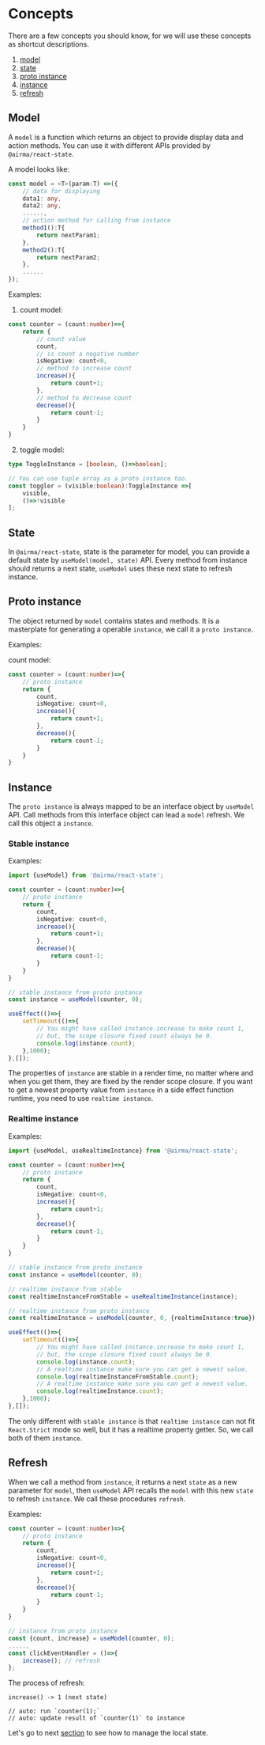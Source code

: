 # Concepts

There are a few concepts you should know, for we will use these concepts as shortcut descriptions.

1. [model](/react-state/concepts?id=model)
2. [state](/react-state/concepts?id=state)
3. [proto instance](/react-state/concepts?id=proto-instance)
4. [instance](/react-state/concepts?id=instance)
5. [refresh](/react-state/concepts?id=refresh)

## Model

A `model` is a function which returns an object to provide display data and action methods. You can use it with different APIs provided by `@airma/react-state`. 

A model looks like:

```ts
const model = <T>(param:T) =>({
    // data for displaying
    data1: any,
    data2: any,
    ......,
    // action method for calling from instance 
    method1():T{
        return nextParam1;
    },
    method2():T{
        return nextParam2;
    },
    ......
});
```

Examples:

1. count model:

```ts
const counter = (count:number)=>{
    return {
        // count value
        count,
        // is count a negative number
        isNegative: count<0,
        // method to increase count
        increase(){
            return count+1;
        },
        // method to decrease count
        decrease(){
            return count-1;
        }
    }
}
```

2. toggle model:

```ts
type ToggleInstance = [boolean, ()=>boolean];

// You can use tuple array as a proto instance too.
const toggler = (visible:boolean):ToggleInstance =>[
    visible, 
    ()=>!visible
];
```

## State

In `@airma/react-state`, state is the parameter for model, you can provide a default state by `useModel(model, state)` API. Every method from instance should returns a next state, `useModel` uses these next state to refresh instance.

## Proto instance

The object returned by `model` contains states and methods. It is a masterplate for generating a operable `instance`, we call it a `proto instance`.

Examples:

count model:

```ts
const counter = (count:number)=>{
    // proto instance
    return {
        count,
        isNegative: count<0,
        increase(){
            return count+1;
        },
        decrease(){
            return count-1;
        }
    }
}
```

## Instance

The `proto instance` is always mapped to be an interface object by `useModel` API. Call methods from this interface object can lead a `model` refresh. We call this object a `instance`.

### Stable instance

Examples:

```ts
import {useModel} from '@airma/react-state';

const counter = (count:number)=>{
    // proto instance
    return {
        count,
        isNegative: count<0,
        increase(){
            return count+1;
        },
        decrease(){
            return count-1;
        }
    }
}

// stable instance from proto instance
const instance = useModel(counter, 0);

useEffect(()=>{
    setTimeout(()=>{
        // You might have called instance.increase to make count 1, 
        // but, the scope closure fixed count always be 0.
        console.log(instance.count);
    },1000);
},[]);
```

The properties of `instance` are stable in a render time, no matter where and when you get them, they are fixed by the render scope closure. If you want to get a newest property value from `instance` in a side effect function runtime, you need to use `realtime instance`.

### Realtime instance

Examples:

```ts
import {useModel, useRealtimeInstance} from '@airma/react-state';

const counter = (count:number)=>{
    // proto instance
    return {
        count,
        isNegative: count<0,
        increase(){
            return count+1;
        },
        decrease(){
            return count-1;
        }
    }
}

// stable instance from proto instance
const instance = useModel(counter, 0);

// realtime instance from stable
const realtimeInstanceFromStable = useRealtimeInstance(instance);

// realtime instance from proto instance
const realtimeInstance = useModel(counter, 0, {realtimeInstance:true});

useEffect(()=>{
    setTimeout(()=>{
        // You might have called instance.increase to make count 1, 
        // but, the scope closure fixed count always be 0.
        console.log(instance.count);
        // A realtime instance make sure you can get a newest value.
        console.log(realtimeInstanceFromStable.count);
        // A realtime instance make sure you can get a newest value.
        console.log(realtimeInstance.count);
    },1000);
},[]);
```

The only different with `stable instance` is that `realtime instance` can not fit `React.Strict` mode so well, but it has a realtime property getter. So, we call both of them `instance`.

## Refresh

When we call a method from `instance`, it returns a next `state` as a new parameter for `model`, then `useModel` API recalls the `model` with this new `state` to refresh `instance`. We call these procedures `refresh`.

Examples:

```ts
const counter = (count:number)=>{
    // proto instance
    return {
        count,
        isNegative: count<0,
        increase(){
            return count+1;
        },
        decrease(){
            return count-1;
        }
    }
}

// instance from proto instance
const {count, increase} = useModel(counter, 0);
......
const clickEventHandler = ()=>{
    increase(); // refresh
};
```

The process of refresh:

```
increase() -> 1 (next state)

// auto: run `counter(1);`
// auto: update result of `counter(1)` to instance
```

Let's go to next [section](/react-state/guides.md) to see how to manage the local state.
